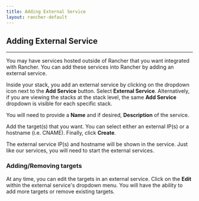 ```yaml
---
title: Adding External Service
layout: rancher-default
---
```


## Adding External Service
---

You may have services hosted outside of Rancher that you want integrated with Rancher. You can add these services into Rancher by adding an external service. 

Inside your stack, you add an external service by clicking on the dropdown icon next to the **Add Service** button. Select **External Service**. Alternatively, if you are viewing the stacks at the stack level, the same **Add Service** dropdown is visible for each specific stack.

You will need to provide a **Name** and if desired, **Description** of the service. 

Add the target(s) that you want. You can select either an external IP(s) or a hostname (i.e. CNAME). Finally, click **Create**.

The external service IP(s) and hostname will be shown in the service. Just like our services, you will need to start the external services.

### Adding/Removing targets

At any time, you can edit the targets in an external service. Click on the **Edit** within the external service's dropdown menu. You will have the ability to add more targets or remove existing targets.


